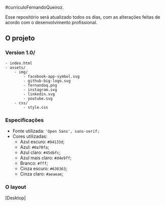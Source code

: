 ﻿#curriculoFernandoQueiroz.

Esse repositório será atualizado todos os dias, com as alterações feitas de acordo com o desenvolvimento profissional.

## O projeto

### Version 1.0/
    - index.html
    - assets/
        - img/
            - facebook-app-symbol.svg
            - github-big-logo.svg
            - fernandoq.png
            - instagram.svg
            - linkedin.svg
            - youtube.svg
        - css/
            - style.css

### Especificações

- Fonte utilizada: `'Open Sans', sans-serif;`
- Cores utilizadas:
    - Azul escuro: `#04133d`;
    - Azul: `#0a78fa`;
    - Azul claro: `#45dbfc`;
    - Azul mais claro: `#d4e9ff`;
    - Branco: `#fff`;
    - Cinza escuro: `#636363`;
    - Cinza claro: `#aeaeae`;

### O layout

[Desktop]